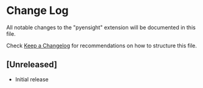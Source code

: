# Change Log

All notable changes to the "pyensight" extension will be documented in this file.

Check [Keep a Changelog](http://keepachangelog.com/) for recommendations on how to structure this file.

## [Unreleased]

- Initial release